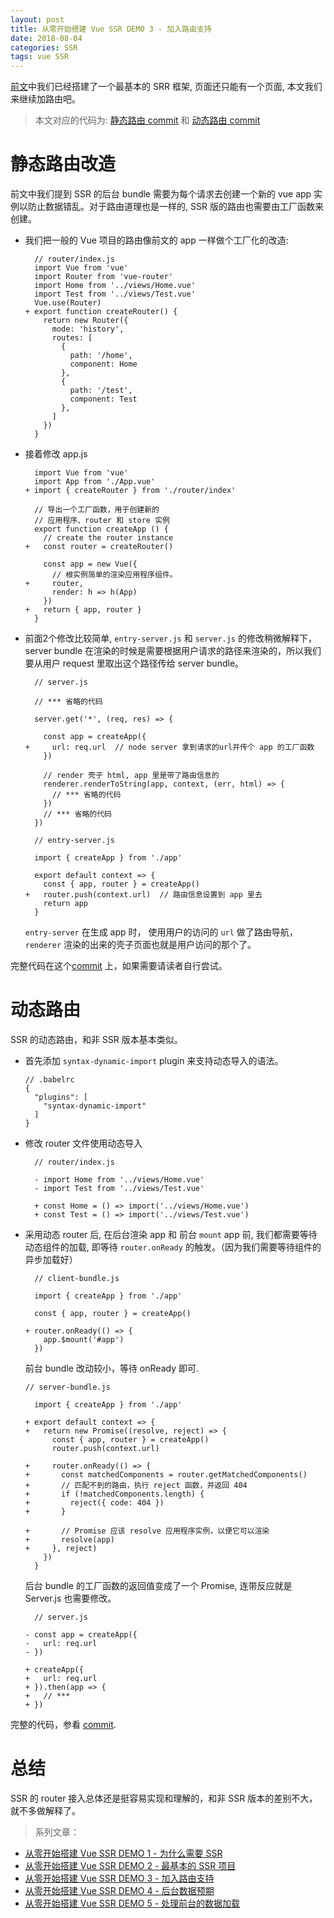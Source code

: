 ```yaml
---
layout: post
title: 从零开始搭建 Vue SSR DEMO 3 - 加入路由支持
date: 2018-08-04
categories: SSR
tags: vue SSR
---
```


[前文](2018-7-30-vue-ssr-2.md)中我们已经搭建了一个最基本的 SRR 框架, 页面还只能有一个页面, 本文我们来继续加路由吧。

> 本文对应的代码为: [静态路由 commit](https://github.com/njleonzhang/play-vue-ssr/commit/14e4f07fa89015d2e416419f8ea4ccde03b4663b) 和 [动态路由 commit](https://github.com/njleonzhang/play-vue-ssr/commit/910696ee6dc390e1b276b23b88bc9aa8dee110b5)

# 静态路由改造

前文中我们提到 SSR 的后台 bundle 需要为每个请求去创建一个新的 vue app 实例以防止数据错乱。对于路由道理也是一样的, SSR 版的路由也需要由工厂函数来创建。

* 我们把一般的 Vue 项目的路由像前文的 app 一样做个工厂化的改造:

  ```
    // router/index.js
    import Vue from 'vue'
    import Router from 'vue-router'
    import Home from '../views/Home.vue'
    import Test from '../views/Test.vue'
    Vue.use(Router)
  + export function createRouter() {
      return new Router({
        mode: 'history',
        routes: [
          {
            path: '/home',
            component: Home
          },
          {
            path: '/test',
            component: Test
          },
        ]
      })
    }
  ```

* 接着修改 app.js

  ```
    import Vue from 'vue'
    import App from './App.vue'
  + import { createRouter } from './router/index'

    // 导出一个工厂函数，用于创建新的
    // 应用程序、router 和 store 实例
    export function createApp () {
      // create the router instance
  +   const router = createRouter()

      const app = new Vue({
        // 根实例简单的渲染应用程序组件。
  +     router,
        render: h => h(App)
      })
  +   return { app, router }
    }
  ```

* 前面2个修改比较简单, `entry-server.js` 和 `server.js` 的修改稍微解释下，server bundle 在渲染的时候是需要根据用户请求的路径来渲染的，所以我们要从用户 request 里取出这个路径传给 server bundle。

  ```
    // server.js

    // *** 省略的代码

    server.get('*', (req, res) => {

      const app = createApp({
  +     url: req.url  // node server 拿到请求的url并传个 app 的工厂函数
      })

      // render 壳子 html, app 里是带了路由信息的
      renderer.renderToString(app, context, (err, html) => {
        // *** 省略的代码
      })
      // *** 省略的代码
    })
  ```

  ```
    // entry-server.js

    import { createApp } from './app'

    export default context => {
      const { app, router } = createApp()
  +   router.push(context.url)  // 路由信息设置到 app 里去
      return app
    }
  ```

  `entry-server` 在生成 app 时， 使用用户的访问的 `url` 做了路由导航，`renderer` 渲染的出来的壳子页面也就是用户访问的那个了。

完整代码在这个[commit](https://github.com/njleonzhang/play-vue-ssr/commit/14e4f07fa89015d2e416419f8ea4ccde03b4663b) 上，如果需要请读者自行尝试。

# 动态路由
SSR 的动态路由，和非 SSR 版本基本类似。

* 首先添加 `syntax-dynamic-import` plugin 来支持动态导入的语法。

  ```
  // .babelrc
  {
    "plugins": [
      "syntax-dynamic-import"
    ]
  }
  ```

* 修改 router 文件使用动态导入
  ```
    // router/index.js

    - import Home from '../views/Home.vue'
    - import Test from '../views/Test.vue'

    + const Home = () => import('../views/Home.vue')
    + const Test = () => import('../views/Test.vue')
  ```

* 采用动态 router 后, 在后台渲染 app 和 前台 `mount` app 前, 我们都需要等待动态组件的加载, 即等待 `router.onReady` 的触发。（因为我们需要等待组件的异步加载好）

  ```
    // client-bundle.js

    import { createApp } from './app'

    const { app, router } = createApp()

  + router.onReady(() => {
      app.$mount('#app')
    })
  ```
  前台 bundle 改动较小，等待 onReady 即可.

  ```
  // server-bundle.js

    import { createApp } from './app'

  + export default context => {
  +   return new Promise((resolve, reject) => {
        const { app, router } = createApp()
        router.push(context.url)

  +     router.onReady(() => {
  +       const matchedComponents = router.getMatchedComponents()
  +       // 匹配不到的路由，执行 reject 函数，并返回 404
  +       if (!matchedComponents.length) {
  +         reject({ code: 404 })
  +       }

  +       // Promise 应该 resolve 应用程序实例，以便它可以渲染
  +       resolve(app)
  +     }, reject)
      })
    }
  ```
  后台 bundle 的工厂函数的返回值变成了一个 Promise, 连带反应就是 Server.js 也需要修改。

  ```
    // server.js

  - const app = createApp({
  -   url: req.url
  - })

  + createApp({
  +   url: req.url
  + }).then(app => {
  +   // ***
  + })
  ```

完整的代码，参看 [commit](https://github.com/njleonzhang/play-vue-ssr/commit/910696ee6dc390e1b276b23b88bc9aa8dee110b5).

# 总结
SSR 的 router 接入总体还是挺容易实现和理解的，和非 SSR 版本的差别不大，就不多做解释了。

> 系列文章：
* [从零开始搭建 Vue SSR DEMO 1 - 为什么需要 SSR](2018-7-27-vue-ssr-1.md)
* [从零开始搭建 Vue SSR DEMO 2 - 最基本的 SSR 项目](2018-7-30-vue-ssr-2.md)
* [从零开始搭建 Vue SSR DEMO 3 - 加入路由支持](2018-8-4-vue-ssr-3.md)
* [从零开始搭建 Vue SSR DEMO 4 - 后台数据预期](2018-8-4-vue-ssr-4.md)
* [从零开始搭建 Vue SSR DEMO 5 - 处理前台的数据加载](2018-8-7-vue-ssr-5.md)
